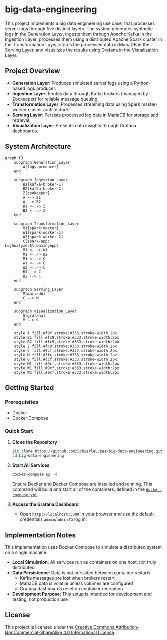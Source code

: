 # big-data-engineering

This project implements a big data engineering use case, that processes server logs through five distinct layers. The system generates synthetic logs in the Generation Layer, ingests them through Apache Kafka in the Ingestion Layer, processes them using a distributed Apache Spark cluster in the Transformation Layer, stores the processed data in MariaDB in the Serving Layer, and visualizes the results using Grafana in the Visualization Layer.

## Project Overview

- **Generation Layer**: Produces simulated server logs using a Python-based logs producer.
- **Ingestion Layer**: Routes data through Kafka brokers (managed by Zookeeper) for reliable message queuing.
- **Transformation Layer**: Processes streaming data using Spark master-worker cluster architecture.
- **Serving Layer**: Persists processed log data in MariaDB for storage and retrieval.
- **Visualization Layer**: Presents data insights through Grafana dashboards.

## System Architecture

```mermaid
graph TD
    subgraph Generation_Layer
        A[logs-producer]
    end

    subgraph Ingestion_Layer
        B1[kafka-broker-1]
        B2[kafka-broker-2]
        Z[zookeeper]
        A --> B1
        A --> B2
        B1 <-.-> Z
        B2 <-.-> Z
    end

    subgraph Transformation_Layer
        M1[spark-master]
        W1[spark-worker-1]
        W2[spark-worker-2]
        C[spark-app:
LogAnalyzerStreamingApp]
        M1 <-.-> W1
        M1 <-.-> W2
        M1 <-.-> C
        W1 <-.-> C
        W2 <-.-> C
        B1 --> C
        B2 --> C
    end

    subgraph Serving_Layer
        M[mariadb]
        C --> M
    end

    subgraph Visualization_Layer
        G[grafana]
        M --> G
    end

    style A fill:#f9f,stroke:#333,stroke-width:2px
    style B1 fill:#fc9,stroke:#333,stroke-width:2px
    style B2 fill:#fc9,stroke:#333,stroke-width:2px
    style Z fill:#fc9,stroke:#333,stroke-width:2px
    style C fill:#9cf,stroke:#333,stroke-width:2px
    style M fill:#ffc,stroke:#333,stroke-width:2px
    style G fill:#ccf,stroke:#333,stroke-width:2px
    style M1 fill:#9cf,stroke:#333,stroke-width:2px
    style W1 fill:#9cf,stroke:#333,stroke-width:2px
    style W2 fill:#9cf,stroke:#333,stroke-width:2px
```

## Getting Started

### Prerequisites

- Docker
- Docker Compose

### Quick Start

1. **Clone the Repository**
    ```bash
    git clone https://github.com/SchierleLukas/big-data-engineering.git
    cd big-data-engineering
    ```

2. **Start All Services**
    ```bash
    docker-compose up -d
    ```
    Ensure Docker and Docker Compose are installed and running. This command will build and start all of the containers, defined in the [`docker-compose.yml`](docker-compose.yml).

3. **Access the Grafana Dashboard**
    - Open `http://localhost:3000` in your browser and use the default credentials `admin`/`admin` to log in.

## Implementation Notes

This implementation uses Docker Compose to simulate a distributed system on a single machine:

- **Local Simulation**: All services run as containers on one host, not truly distributed
- **Data Persistence**: Data is not persisted between container restarts:
  - Kafka messages are lost when brokers restart
  - MariaDB data is volatile unless volumes are configured
  - Grafana dashboards reset on container recreation
- **Development Purpose**: This setup is intended for development and testing, not production use

## License

This project is licensed under the [Creative Commons Attribution-NonCommercial-ShareAlike 4.0 International License](https://creativecommons.org/licenses/by-nc-sa/4.0/).
